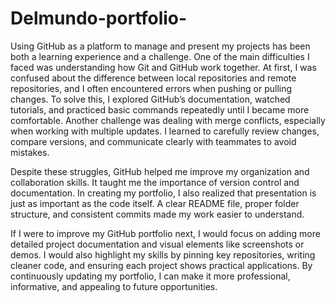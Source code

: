 # Delmundo-portfolio-
Using GitHub as a platform to manage and present my projects has been both a learning experience and a challenge. One of the main difficulties I faced was understanding how Git and GitHub work together. At first, I was confused about the difference between local repositories and remote repositories, and I often encountered errors when pushing or pulling changes. To solve this, I explored GitHub’s documentation, watched tutorials, and practiced basic commands repeatedly until I became more comfortable. Another challenge was dealing with merge conflicts, especially when working with multiple updates. I learned to carefully review changes, compare versions, and communicate clearly with teammates to avoid mistakes.

Despite these struggles, GitHub helped me improve my organization and collaboration skills. It taught me the importance of version control and documentation. In creating my portfolio, I also realized that presentation is just as important as the code itself. A clear README file, proper folder structure, and consistent commits made my work easier to understand.

If I were to improve my GitHub portfolio next, I would focus on adding more detailed project documentation and visual elements like screenshots or demos. I would also highlight my skills by pinning key repositories, writing cleaner code, and ensuring each project shows practical applications. By continuously updating my portfolio, I can make it more professional, informative, and appealing to future opportunities.

